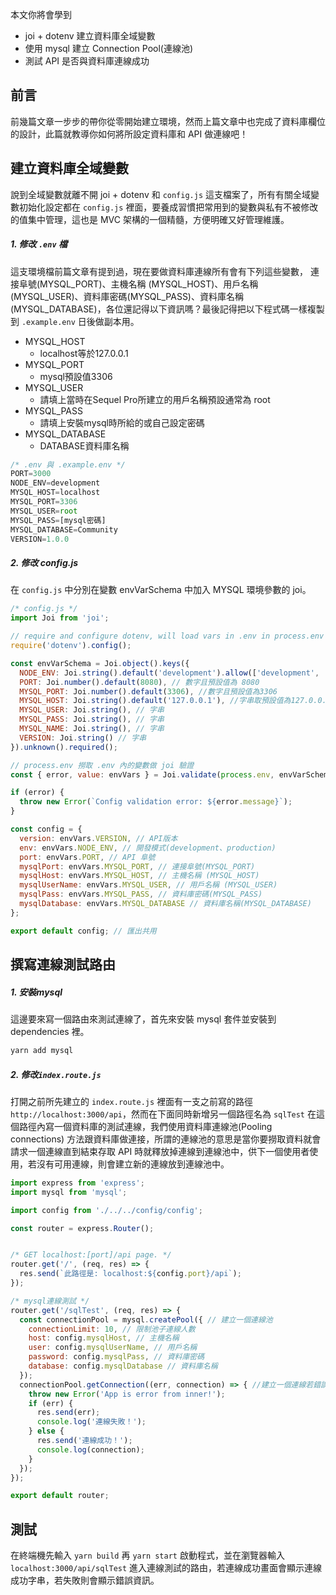 
本文你將會學到
- joi + dotenv  建立資料庫全域變數
- 使用 mysql 建立 Connection Pool(連線池) 
- 測試 API 是否與資料庫連線成功

## 前言
前幾篇文章一步步的帶你從零開始建立環境，然而上篇文章中也完成了資料庫欄位的設計，此篇就教導你如何將所設定資料庫和 API 做連線吧！

## 建立資料庫全域變數
說到全域變數就離不開 joi + dotenv 和 `config.js` 這支檔案了，所有有關全域變數初始化設定都在 `config.js` 裡面，要養成習慣把常用到的變數與私有不被修改的值集中管理，這也是 MVC 架構的一個精髓，方便明確又好管理維護。

##### 1. 修改 `.env` 檔

這支環境檔前篇文章有提到過，現在要做資料庫連線所有會有下列這些變數， 連接阜號(MYSQL_PORT)、主機名稱 (MYSQL_HOST)、用戶名稱 (MYSQL_USER)、資料庫密碼(MYSQL_PASS)、資料庫名稱(MYSQL_DATABASE)，各位還記得以下資訊嗎？最後記得把以下程式碼一樣複製到 `.example.env` 日後做副本用。

- MYSQL_HOST
  - localhost等於127.0.0.1
- MYSQL_PORT
  - mysql預設值3306
- MYSQL_USER
  - 請填上當時在Sequel Pro所建立的用戶名稱預設通常為 root
- MYSQL_PASS
  - 請填上安裝mysql時所給的或自己設定密碼
- MYSQL_DATABASE
  - DATABASE資料庫名稱


```js
/* .env 與 .example.env */
PORT=3000
NODE_ENV=development
MYSQL_HOST=localhost 
MYSQL_PORT=3306  
MYSQL_USER=root 
MYSQL_PASS=[mysql密碼] 
MYSQL_DATABASE=Community 
VERSION=1.0.0
```

##### 2. 修改 config.js

在 `config.js` 中分別在變數 envVarSchema 中加入 MYSQL 環境參數的 joi。

```js
/* config.js */
import Joi from 'joi';

// require and configure dotenv, will load vars in .env in process.env
require('dotenv').config();

const envVarSchema = Joi.object().keys({
  NODE_ENV: Joi.string().default('development').allow(['development', 'production']), // 字串且預設值為development 並只允許兩種參數
  PORT: Joi.number().default(8080), // 數字且預設值為 8080
  MYSQL_PORT: Joi.number().default(3306), //數字且預設值為3306
  MYSQL_HOST: Joi.string().default('127.0.0.1'), //字串取預設值為127.0.0.1
  MYSQL_USER: Joi.string(), // 字串
  MYSQL_PASS: Joi.string(), // 字串
  MYSQL_NAME: Joi.string(), // 字串
  VERSION: Joi.string() // 字串
}).unknown().required();

// process.env 撈取 .env 內的變數做 joi 驗證
const { error, value: envVars } = Joi.validate(process.env, envVarSchema);

if (error) {
  throw new Error(`Config validation error: ${error.message}`);
}

const config = {
  version: envVars.VERSION, // API版本
  env: envVars.NODE_ENV, // 開發模式(development、production)
  port: envVars.PORT, // API 阜號
  mysqlPort: envVars.MYSQL_PORT, // 連接阜號(MYSQL_PORT)
  mysqlHost: envVars.MYSQL_HOST, // 主機名稱 (MYSQL_HOST)
  mysqlUserName: envVars.MYSQL_USER, // 用戶名稱 (MYSQL_USER)
  mysqlPass: envVars.MYSQL_PASS, // 資料庫密碼(MYSQL_PASS)
  mysqlDatabase: envVars.MYSQL_DATABASE // 資料庫名稱(MYSQL_DATABASE)
};

export default config; // 匯出共用
```

## 撰寫連線測試路由

##### 1. 安裝mysql

這邊要來寫一個路由來測試連線了，首先來安裝 mysql 套件並安裝到 dependencies 裡。

```bash
yarn add mysql
```

##### 2. 修改`index.route.js`

打開之前所先建立的 `index.route.js` 裡面有一支之前寫的路徑 `http://localhost:3000/api`，然而在下面同時新增另一個路徑名為 `sqlTest` 在這個路徑內寫一個資料庫的測試連線，我們使用資料庫連線池(Pooling connections) 方法跟資料庫做連接，所謂的連線池的意思是當你要撈取資料就會請求一個連線直到結束存取 API 時就釋放掉連線到連線池中，供下一個使用者使用，若沒有可用連線，則會建立新的連線放到連線池中。

```js
import express from 'express';
import mysql from 'mysql';

import config from './../../config/config';

const router = express.Router();


/* GET localhost:[port]/api page. */
router.get('/', (req, res) => {
  res.send(`此路徑是: localhost:${config.port}/api`);
});

/* mysql連線測試 */
router.get('/sqlTest', (req, res) => {
  const connectionPool = mysql.createPool({ // 建立一個連線池
    connectionLimit: 10, // 限制池子連線人數
    host: config.mysqlHost, // 主機名稱
    user: config.mysqlUserName, // 用戶名稱 
    password: config.mysqlPass, // 資料庫密碼
    database: config.mysqlDatabase // 資料庫名稱
  });
  connectionPool.getConnection((err, connection) => { //建立一個連線若錯誤回傳err
    throw new Error('App is error from inner!');
    if (err) {
      res.send(err);
      console.log('連線失敗！');
    } else {
      res.send('連線成功！');
      console.log(connection);
    }
  });
});

export default router;

```

## 測試
在終端機先輸入 `yarn build` 再 `yarn start` 啟動程式，並在瀏覽器輸入 `localhost:3000/api/sqlTest` 進入連線測試的路由，若連線成功畫面會顯示連線成功字串，若失敗則會顯示錯誤資訊。

